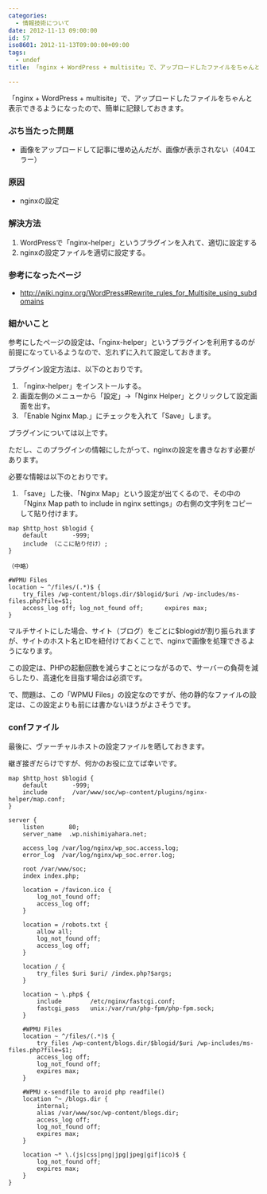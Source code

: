 ```yaml
---
categories:
  - 情報技術について
date: 2012-11-13 09:00:00
id: 57
iso8601: 2012-11-13T09:00:00+09:00
tags:
  - undef
title: 「nginx + WordPress + multisite」で、アップロードしたファイルをちゃんと表示できるようになった

---
```


<p>「nginx + WordPress + multisite」で、アップロードしたファイルをちゃんと表示できるようになったので、簡単に記録しておきます。</p> <h3>ぶち当たった問題</h3> <ul><li>画像をアップロードして記事に埋め込んだが、画像が表示されない（404エラー）</li></ul><h3>原因</h3> <ul><li>nginxの設定</li></ul><h3>解決方法</h3> <ol><li>WordPressで「nginx-helper」というプラグインを入れて、適切に設定する</li><li>nginxの設定ファイルを適切に設定する。</li></ol><h3>参考になったページ</h3> <ul><li><a href="http://wiki.nginx.org/WordPress#Rewrite_rules_for_Multisite_using_subdomains">http://wiki.nginx.org/WordPress#Rewrite_rules_for_Multisite_using_subdomains</a></li></ul><h3>細かいこと</h3> <p>参考にしたページの設定は、「nginx-helper」というプラグインを利用するのが前提になっているようなので、忘れずに入れて設定しておきます。</p> <p>プラグイン設定方法は、以下のとおりです。</p> <ol><li>「nginx-helper」をインストールする。</li><li>画面左側のメニューから「設定」→「Nginx Helper」とクリックして設定画面を出す。</li><li>「Enable Nginx Map.」にチェックを入れて「Save」します。</li></ol><p>プラグインについては以上です。</p> <p>ただし、このプラグインの情報にしたがって、nginxの設定を書きなおす必要があります。</p> <p>必要な情報は以下のとおりです。</p> <ol><li>「save」した後、「Nginx Map」という設定が出てくるので、その中の「Nginx Map path to include in nginx settings」の右側の文字列をコピーして貼り付けます。</li></ol><pre><code>map $http_host $blogid {<br>    default       -999;<br>    include （ここに貼り付け）;<br>}<br><br>（中略）<br><br>#WPMU Files<br>location ~ ^/files/(.*)$ {<br>    try_files /wp-content/blogs.dir/$blogid/$uri /wp-includes/ms-files.php?file=$1;<br>    access_log off; log_not_found off;      expires max;<br>}<br></code></pre> <p>マルチサイトにした場合、サイト（ブログ）をごとに$blogidが割り振られますが、サイトのホスト名とIDを紐付けておくことで、nginxで画像を処理できるようになります。</p> <p>この設定は、PHPの起動回数を減らすことにつながるので、サーバーの負荷を減らしたり、高速化を目指す場合は必須です。</p> <p>で、問題は、この「WPMU Files」の設定なのですが、他の静的なファイルの設定は、この設定よりも前には書かないほうがよさそうです。</p> <h3>confファイル</h3> <p>最後に、ヴァーチャルホストの設定ファイルを晒しておきます。</p> <p>継ぎ接ぎだらけですが、何かのお役に立てば幸いです。</p> <pre><code>map $http_host $blogid {<br>    default       -999;<br>    include       /var/www/soc/wp-content/plugins/nginx-helper/map.conf;<br>}<br><br>server {<br>    listen       80;<br>    server_name  .wp.nishimiyahara.net;<br><br>    access_log /var/log/nginx/wp_soc.access.log;<br>    error_log  /var/log/nginx/wp_soc.error.log;<br><br>    root /var/www/soc;<br>    index index.php;<br><br>    location = /favicon.ico {<br>        log_not_found off;<br>        access_log off;<br>    }<br><br>    location = /robots.txt {<br>        allow all;<br>        log_not_found off;<br>        access_log off;<br>    }<br><br>    location / {<br>        try_files $uri $uri/ /index.php?$args;<br>    }<br><br>    location ~ \.php$ {<br>        include        /etc/nginx/fastcgi.conf;<br>        fastcgi_pass   unix:/var/run/php-fpm/php-fpm.sock;<br>    }<br><br>    #WPMU Files<br>    location ~ ^/files/(.*)$ {<br>        try_files /wp-content/blogs.dir/$blogid/$uri /wp-includes/ms-files.php?file=$1;<br>        access_log off;<br>        log_not_found off;<br>        expires max;<br>    }<br><br>    #WPMU x-sendfile to avoid php readfile()<br>    location ^~ /blogs.dir {<br>        internal;<br>        alias /var/www/soc/wp-content/blogs.dir;<br>        access_log off;<br>        log_not_found off;<br>        expires max;<br>    }<br><br>    location ~* \.(js|css|png|jpg|jpeg|gif|ico)$ {<br>        log_not_found off;<br>        expires max;<br>    }<br>}<br></code></pre>    	
